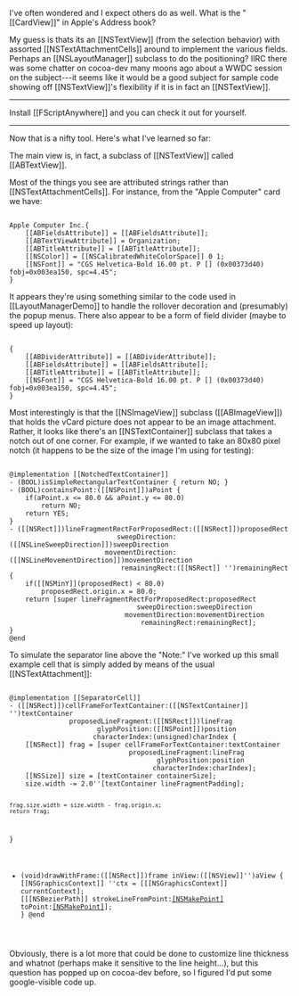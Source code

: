 I've often wondered and I expect others do as well. What is the "[[CardView]]" in Apple's Address book?

My guess is thats its an [[NSTextView]] (from the selection behavior) with assorted [[NSTextAttachmentCells]] around to implement the various fields. Perhaps an [[NSLayoutManager]] subclass to do the positioning? IIRC there was some chatter on cocoa-dev many moons ago about a WWDC session on the subject---it seems like it would be a good subject for sample code showing off [[NSTextView]]'s flexibility if it is in fact an [[NSTextView]].

----

Install [[FScriptAnywhere]] and you can check it out for yourself.

----

Now that is a nifty tool. Here's what I've learned so far:

The main view is, in fact, a subclass of [[NSTextView]] called [[ABTextView]].

Most of the things you see are attributed strings rather than [[NSTextAttachmentCells]]. For instance, from the "Apple Computer" card we have:

<code>
Apple Computer Inc.{
    [[ABFieldsAttribute]] = [[ABFieldsAttribute]]; 
    [[ABTextViewAttribute]] = Organization; 
    [[ABTitleAttribute]] = [[ABTitleAttribute]]; 
    [[NSColor]] = [[NSCalibratedWhiteColorSpace]] 0 1; 
    [[NSFont]] = "CGS Helvetica-Bold 16.00 pt. P [] (0x00373d40) fobj=0x003ea150, spc=4.45"; 
}
</code>

It appears they're using something similar to the code used in [[LayoutManagerDemo]] to handle the rollover decoration and (presumably) the popup menus. There also appear to be a form of field divider (maybe to speed up layout):

<code>
{
    [[ABDividerAttribute]] = [[ABDividerAttribute]]; 
    [[ABFieldsAttribute]] = [[ABFieldsAttribute]]; 
    [[ABTitleAttribute]] = [[ABTitleAttribute]]; 
    [[NSFont]] = "CGS Helvetica-Bold 16.00 pt. P [] (0x00373d40) fobj=0x003ea150, spc=4.45"; 
}
</code>

Most interestingly is that the [[NSImageView]] subclass ([[ABImageView]]) that holds the vCard picture does not appear to be an image attachment. Rather, it looks like there's an [[NSTextContainer]] subclass that takes a notch out of one corner. For example, if we wanted to take an 80x80 pixel notch (it happens to be the size of the image I'm using for testing):

<code>
@implementation [[NotchedTextContainer]]
- (BOOL)isSimpleRectangularTextContainer { return NO; }
- (BOOL)containsPoint:([[NSPoint]])aPoint {
	if(aPoint.x <= 80.0 && aPoint.y <= 80.0)
		return NO;
	return YES;
}
- ([[NSRect]])lineFragmentRectForProposedRect:([[NSRect]])proposedRect 
						   sweepDirection:([[NSLineSweepDirection]])sweepDirection 
						movementDirection:([[NSLineMovementDirection]])movementDirection 
							remainingRect:([[NSRect]] '')remainingRect {
	if([[NSMinY]](proposedRect) < 80.0)
		proposedRect.origin.x = 80.0;
	return [super lineFragmentRectForProposedRect:proposedRect
								sweepDirection:sweepDirection
							 movementDirection:movementDirection
								 remainingRect:remainingRect];
}
@end
</code>

To simulate the separator line above the "Note:" I've worked up this small example cell that is simply added by means of the usual [[NSTextAttachment]]:

<code>
@implementation [[SeparatorCell]]
- ([[NSRect]])cellFrameForTextContainer:([[NSTextContainer]] '')textContainer 
			   proposedLineFragment:([[NSRect]])lineFrag 
					  glyphPosition:([[NSPoint]])position 
					 characterIndex:(unsigned)charIndex {
	[[NSRect]] frag = [super cellFrameForTextContainer:textContainer
							  proposedLineFragment:lineFrag
									 glyphPosition:position
									characterIndex:charIndex];
	[[NSSize]] size = [textContainer containerSize];
	size.width -= 2.0''[textContainer lineFragmentPadding];
	
	frag.size.width = size.width - frag.origin.x;
	return frag;
}
- (void)drawWithFrame:([[NSRect]])frame
			   inView:([[NSView]]'')aView {
	[[NSGraphicsContext]] ''ctx = [[[NSGraphicsContext]] currentContext];
	[[[NSBezierPath]] strokeLineFromPoint:[[NSMakePoint]](frame.origin.x,frame.origin.y+(frame.size.height/2))
							  toPoint:[[NSMakePoint]](frame.origin.x+frame.size.width,frame.origin.y+(frame.size.height/2))];
}
@end
</code>

Obviously, there is a lot more that could be done to customize line thickness and whatnot (perhaps make it sensitive to the line height...), but this question has popped up on cocoa-dev before, so I figured I'd put some google-visible code up.